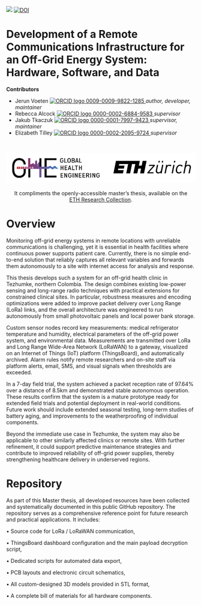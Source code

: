 <!-- badges: start -->
[![](https://img.shields.io/badge/License-Apache%202.0-blue.svg)](https://opensource.org/licenses/Apache-2.0)
[![DOI](https://zenodo.org/badge/DOI/10.5281/zenodo.17226213.svg)](https://doi.org/10.5281/zenodo.17226213)
<!-- badges: end -->

<h1> Development of a Remote Communications Infrastructure for an Off-Grid Energy System: Hardware, Software, and Data </h1>

<b>Contributors</b>  
- Jerun Voeten <a href="https://orcid.org/0009-0009-9822-1285">
<img alt="ORCID logo" src="https://info.orcid.org/wp-content/uploads/2019/11/orcid_16x16.png" width="16" height="16" /> 0009-0009-9822-1285
</a> *author, developer, maintainer*  
- Rebecca Alcock <a href="https://orcid.org/0000-0002-6884-9583">
<img alt="ORCID logo" src="https://info.orcid.org/wp-content/uploads/2019/11/orcid_16x16.png" width="16" height="16" /> 0000-0002-6884-9583
</a> *supervisor*  
- Jakub Tkaczuk <a href="https://orcid.org/0000-0001-7997-9423">
<img alt="ORCID logo" src="https://info.orcid.org/wp-content/uploads/2019/11/orcid_16x16.png" width="16" height="16" /> 0000-0001-7997-9423
</a> *supervisor, maintainer*  
- Elizabeth Tilley <a href="https://orcid.org/0000-0002-2095-9724">
<img alt="ORCID logo" src="https://info.orcid.org/wp-content/uploads/2019/11/orcid_16x16.png" width="16" height="16" /> 0000-0002-2095-9724
</a> *supervisor*  

<br>
<p align="middle"> 
<img src="img/ETH_GHE_logo.svg" width=600>
<br><br>
It compliments the openly-accessible master’s thesis, available on the<br \>  
<a href="">ETH Research Collection</a>.
</p>

# Overview
Monitoring off-grid energy systems in remote locations with unreliable communications is challenging, yet it is essential in health facilities where continuous power supports patient care. Currently, there is no simple end-to-end solution that reliably captures all relevant variables and forwards them autonomously to a site with internet access for analysis and response.

This thesis develops such a system for an off-grid health clinic in Tezhumke, northern Colombia. The design combines existing low-power sensing and long-range radio techniques with practical extensions for constrained clinical sites. In particular, robustness measures and encoding optimizations were added to improve packet delivery over Long Range (LoRa) links, and the overall architecture was engineered to run autonomously from small photovoltaic panels and local power bank storage.

Custom sensor nodes record key measurements: medical refrigerator temperature and humidity, electrical parameters of the off-grid power system, and environmental data. Measurements are transmitted over LoRa and Long Range Wide-Area Network (LoRaWAN) to a gateway, visualized on an Internet of Things (IoT) platform (ThingsBoard), and automatically archived. Alarm rules notify remote researchers and on-site staff via platform alerts, email, SMS, and visual signals when thresholds are exceeded.


In a 7-day field trial, the system achieved a packet reception rate of 97.64% over a distance of 8.5km and demonstrated stable autonomous operation. These results confirm that the system is a mature prototype ready for extended field trials and potential deployment in real-world conditions. Future work should include extended seasonal testing, long-term studies of battery aging, and improvements to the weatherproofing of individual components.

Beyond the immediate use case in Tezhumke, the system may also be applicable to other similarly affected clinics or remote sites. With further refinement, it could support predictive maintenance strategies and contribute to improved reliability of off-grid power supplies, thereby strengthening healthcare delivery in underserved regions.

# Repository
As part of this Master thesis, all developed resources have been collected and systematically documented in this public GitHub repository. The repository serves as a comprehensive reference point for future research and practical applications. It includes:

• Source code for LoRa / LoRaWAN communication,

• ThingsBoard dashboard configuration and the main payload decryption script,

• Dedicated scripts for automated data export,

• PCB layouts and electronic circuit schematics,

• All custom-designed 3D models provided in STL format,

• A complete bill of materials for all hardware components.


